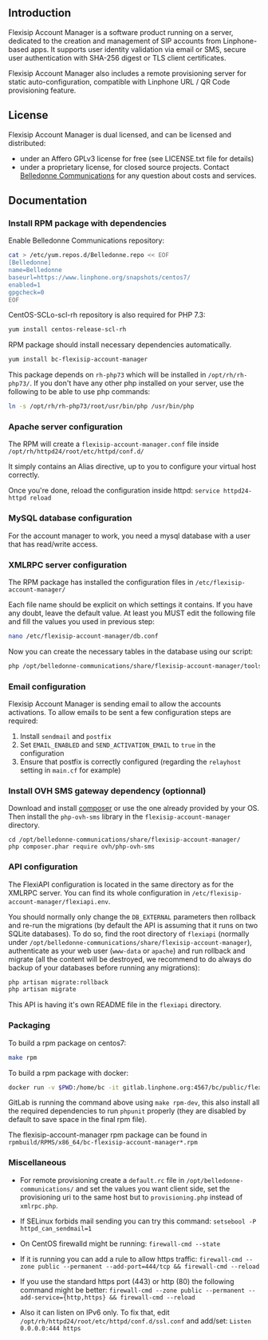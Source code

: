 ## Introduction

Flexisip Account Manager is a software product running on a server, dedicated to the creation and management of SIP accounts from Linphone-based apps.
It supports user identity validation via email or SMS, secure user authentication with SHA-256 digest or TLS client certificates.

Flexisip Account Manager also includes a remote provisioning server for static auto-configuration, compatible with Linphone URL / QR Code provisioning feature.

## License

Flexisip Account Manager is dual licensed, and can be licensed and distributed:
* under an Affero GPLv3 license for free (see LICENSE.txt file for details)
* under a proprietary license, for closed source projects. Contact [Belledonne Communications](https://www.linphone.org/contact) for any question about costs and services.

## Documentation

### Install RPM package with dependencies

Enable Belledonne Communications repository:

```bash
cat > /etc/yum.repos.d/Belledonne.repo << EOF
[Belledonne]
name=Belledonne
baseurl=https://www.linphone.org/snapshots/centos7/
enabled=1
gpgcheck=0
EOF
```

CentOS-SCLo-scl-rh repository is also required for PHP 7.3:

```bash
yum install centos-release-scl-rh
```

RPM package should install necessary dependencies automatically.

```bash
yum install bc-flexisip-account-manager
```

This package depends on `rh-php73` which will be installed in `/opt/rh/rh-php73/`.
If you don't have any other php installed on your server, use the following to be able to use php commands:

```bash
ln -s /opt/rh/rh-php73/root/usr/bin/php /usr/bin/php
```

### Apache server configuration

The RPM will create a `flexisip-account-manager.conf` file inside `/opt/rh/httpd24/root/etc/httpd/conf.d/`

It simply contains an Alias directive, up to you to configure your virtual host correctly.

Once you're done, reload the configuration inside httpd: `service httpd24-httpd reload`

### MySQL database configuration

For the account manager to work, you need a mysql database with a user that has read/write access.

### XMLRPC server configuration

The RPM package has installed the configuration files in `/etc/flexisip-account-manager/`

Each file name should be explicit on which settings it contains. If you have any doubt, leave the default value.
At least you MUST edit the following file and fill the values you used in previous step:

```bash
nano /etc/flexisip-account-manager/db.conf
```

Now you can create the necessary tables in the database using our script:

```bash
php /opt/belledonne-communications/share/flexisip-account-manager/tools/create_tables.php
```

### Email configuration

Flexisip Account Manager is sending email to allow the accounts activations. To allow emails to be sent a few configuration steps are required:

1. Install `sendmail` and `postfix`
2. Set `EMAIL_ENABLED` and `SEND_ACTIVATION_EMAIL` to `true` in the configuration
3. Ensure that postfix is correctly configured (regarding the `relayhost` setting in `main.cf` for example)

### Install OVH SMS gateway dependency (optionnal)

Download and install [composer](https://getcomposer.org/download/) or use the one already provided by your OS.
Then install the `php-ovh-sms` library in the `flexisip-account-manager` directory.

    cd /opt/belledonne-communications/share/flexisip-account-manager/
    php composer.phar require ovh/php-ovh-sms

### API configuration

The FlexiAPI configuration is located in the same directory as for the XMLRPC server. You can find its whole configuration in `/etc/flexisip-account-manager/flexiapi.env`.

You should normally only change the `DB_EXTERNAL` parameters then rollback and re-run the migrations (by default the API is assuming that it runs on two SQLite databases). To do so, find the root directory of `flexiapi` (normally under `/opt/belledonne-communications/share/flexisip-account-manager`), authenticate as your web user (`www-data` or `apache`) and run rollback and migrate (all the content will be destroyed, we recommend to do always do backup of your databases before running any migrations):

```bash
php artisan migrate:rollback
php artisan migrate
```

This API is having it's own README file in the `flexiapi` directory.

### Packaging

To build a rpm package on centos7:

```bash
make rpm
```

To build a rpm package with docker:

```bash
docker run -v $PWD:/home/bc -it gitlab.linphone.org:4567/bc/public/flexisip-account-manager/bc-dev-centos:7 make rpm
```

GitLab is running the command above using `make rpm-dev`, this also install all the required dependencies to run `phpunit` properly (they are disabled by default to save space in the final rpm file).

The flexisip-account-manager rpm package can be found in `rpmbuild/RPMS/x86_64/bc-flexisip-account-manager*.rpm`

### Miscellaneous

- For remote provisioning create a `default.rc` file in `/opt/belledonne-communications/` and set the values you want
client side, set the provisioning uri to the same host but to `provisioning.php` instead of `xmlrpc.php`.

- If SELinux forbids mail sending you can try this command:
`setsebool -P httpd_can_sendmail=1`

- On CentOS firewalld might be running:
`firewall-cmd --state`

- If it is running you can add a rule to allow https traffic:
`firewall-cmd --zone public --permanent --add-port=444/tcp && firewall-cmd --reload`

- If you use the standard https port (443) or http (80) the following command might be better:
`firewall-cmd --zone public --permanent --add-service={http,https} && firewall-cmd --reload`

- Also it can listen on IPv6 only.
To fix that, edit `/opt/rh/httpd24/root/etc/httpd/conf.d/ssl.conf` and add/set: `Listen 0.0.0.0:444 https`

